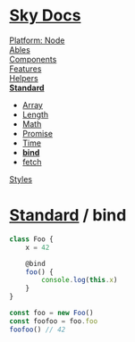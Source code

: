 <!--- This bind was auto-generated using "npx sky readme" --> 

# [Sky Docs](/README.md)

[Platform: Node](..%2F..%2F%40node%2FPlatform%3A%20Node.md)   
[Ables](..%2F..%2Fables%2FAbles.md)   
[Components](..%2F..%2Fcomponents%2FComponents.md)   
[Features](..%2F..%2Ffeatures%2FFeatures.md)   
[Helpers](..%2F..%2Fhelpers%2FHelpers.md)   
**[Standard](..%2F..%2Fstandard%2FStandard.md)**   
* [Array](..%2F..%2Fstandard%2FArray%2FArray.md)
* [Length](..%2F..%2Fstandard%2FLength%2FLength.md)
* [Math](..%2F..%2Fstandard%2FMath%2FMath.md)
* [Promise](..%2F..%2Fstandard%2FPromise%2FPromise.md)
* [Time](..%2F..%2Fstandard%2FTime%2FTime.md)
* **[bind](..%2F..%2Fstandard%2Fbind%2Fbind.md)**
* [fetch](..%2F..%2Fstandard%2Ffetch%2Ffetch.md)
  
[Styles](..%2F..%2Fstyles%2FStyles.md)   

# [Standard](../../standard/Standard.md) / bind

```typescript
class Foo {
    x = 42

    @bind
    foo() {
        console.log(this.x)
    }
}

const foo = new Foo()
const foofoo = foo.foo
foofoo() // 42

```